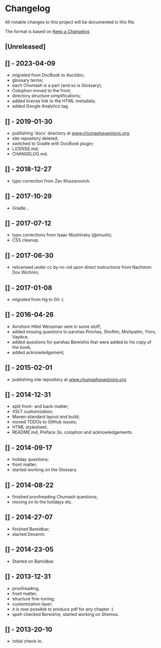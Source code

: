 # Changelog
All notable changes to this project will be documented in this file.

The format is based on [Keep a Changelog](https://keepachangelog.com/en/1.0.0/).

## [Unreleased]

## [] - 2023-04-09
- migrated from DocBook to Asciidoc;
- glossary terms;
- each Chumash is a part (and so is Glossary);
- Colophon moved to the front;
- directory structure simplifications;
- added license link to the HTML metadata;
- added Google Analytics tag.

## [] - 2019-01-30
- publishing 'docs' directory at www.chumashquestions.org;
- site repository deleted;
- switched to Gradle with DocBook plugin;
- LICENSE.md;
- CHANGELOG.md.

## [] - 2018-12-27
- typo correction from Zev Khazanovich.

## [] - 2017-10-29
- Gradle...

## [] - 2017-07-12
- typo corrections from Isaac Mushinsky (@imush);
- CSS cleanup.

## [] - 2017-06-30
- relicensed under cc by-nc-nd upon direct instructions from Nachmon Dov Wichnin;

## [] - 2017-01-08
- migrated from Hg to Git :(

## [] - 2016-04-26
- Avrohom Hillel Weissman sent in some stuff;
- added missing questions to parshas Pinchas, Shoftim, Mishpatim, Yisro, Vayikra;
- added questions for parshas Bereishis that were added to his copy of the book;
- added acknowledgement;

## [] - 2015-02-01
- publishing site repository at www.chumashquestions.org.

## [] - 2014-12-31
- split front- and back-matter;
- XSLT customization;
- Maven-standard layout and build;
- moved TODOs to GitHub issues;
- HTML stylesheet;
- README.md, Preface 2e, colophon and acknowledgements.

## [] - 2014-09-17
- holiday questions;
- front matter;
- started working on the Glossary.

## [] - 2014-08-22
- finished proofreading Chumash questions;
- moving on to the holidays etc.

## [] - 2014-27-07
- finished Bamidbar;
- started Devarim.

## [] - 2014-23-05
- Started on Bamidbar.

## [] - 2013-12-31
- proofreading;
- front matter;
- structure fine-tuning;
- customization layer;
- it is now possible to produce pdf for any chapter :)
- spell-checked Bereishis; started working on Shemos.

## [] - 2013-20-10
- initial check-in.
 